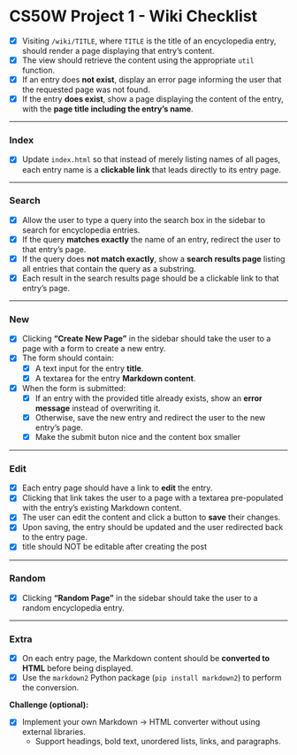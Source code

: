 # CS50W Project 1 - Wiki Checklist

- [x] Visiting `/wiki/TITLE`, where `TITLE` is the title of an encyclopedia entry, should render a page displaying that entry’s content.  
- [x] The view should retrieve the content using the appropriate `util` function.  
- [x] If an entry does **not exist**, display an error page informing the user that the requested page was not found.  
- [x] If the entry **does exist**, show a page displaying the content of the entry, with the **page title including the entry’s name**.  

--- 
### Index
- [x] Update `index.html` so that instead of merely listing names of all pages, each entry name is a **clickable link** that leads directly to its entry page.  

---
### Search
- [x] Allow the user to type a query into the search box in the sidebar to search for encyclopedia entries.  
- [x] If the query **matches exactly** the name of an entry, redirect the user to that entry’s page.  
- [x] If the query does **not match exactly**, show a **search results page** listing all entries that contain the query as a substring.  
- [x] Each result in the search results page should be a clickable link to that entry’s page.  

---
### New
- [x] Clicking **“Create New Page”** in the sidebar should take the user to a page with a form to create a new entry.  
- [x] The form should contain:  
  - [x] A text input for the entry **title**.  
  - [x] A textarea for the entry **Markdown content**.  
- [x] When the form is submitted:  
  - [x] If an entry with the provided title already exists, show an **error message** instead of overwriting it.  
  - [x] Otherwise, save the new entry and redirect the user to the new entry’s page.  
  - [x] Make the submit buton nice and the content box smaller
---
### Edit
- [x] Each entry page should have a link to **edit** the entry.  
- [x] Clicking that link takes the user to a page with a textarea pre-populated with the entry’s existing Markdown content.  
- [x] The user can edit the content and click a button to **save** their changes.  
- [x] Upon saving, the entry should be updated and the user redirected back to the entry page.  
- [x] title should NOT be editable after creating the post

---
### Random
- [x] Clicking **“Random Page”** in the sidebar should take the user to a random encyclopedia entry.  

---
### Extra
- [x] On each entry page, the Markdown content should be **converted to HTML** before being displayed.  
- [x] Use the `markdown2` Python package (`pip install markdown2`) to perform the conversion.  

**Challenge (optional):**  
- [x] Implement your own Markdown → HTML converter without using external libraries.  
  - Support headings, bold text, unordered lists, links, and paragraphs.  
